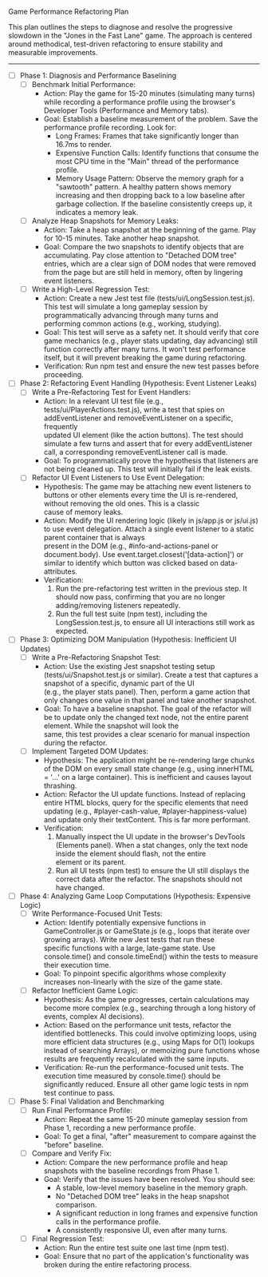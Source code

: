 Game Performance Refactoring Plan

  This plan outlines the steps to diagnose and resolve the progressive slowdown in the "Jones in the Fast Lane" game. The approach is centered around methodical, test-driven
  refactoring to ensure stability and measurable improvements.

  ---

   - [ ] Phase 1: Diagnosis and Performance Baselining
     - [ ] Benchmark Initial Performance:
       - Action: Play the game for 15-20 minutes (simulating many turns) while recording a performance profile using the browser's Developer Tools (Performance and Memory tabs).     
       - Goal: Establish a baseline measurement of the problem. Save the performance profile recording. Look for:
           - Long Frames: Frames that take significantly longer than 16.7ms to render.
           - Expensive Function Calls: Identify functions that consume the most CPU time in the "Main" thread of the performance profile.
           - Memory Usage Pattern: Observe the memory graph for a "sawtooth" pattern. A healthy pattern shows memory increasing and then dropping back to a low baseline after garbage
             collection. If the baseline consistently creeps up, it indicates a memory leak.
     - [ ] Analyze Heap Snapshots for Memory Leaks:
       - Action: Take a heap snapshot at the beginning of the game. Play for 10-15 minutes. Take another heap snapshot.
       - Goal: Compare the two snapshots to identify objects that are accumulating. Pay close attention to "Detached DOM tree" entries, which are a clear sign of DOM nodes that were 
         removed from the page but are still held in memory, often by lingering event listeners.
     - [ ] Write a High-Level Regression Test:
       - Action: Create a new Jest test file (tests/ui/LongSession.test.js). This test will simulate a long gameplay session by programmatically advancing through many turns and     
         performing common actions (e.g., working, studying).
       - Goal: This test will serve as a safety net. It should verify that core game mechanics (e.g., player stats updating, day advancing) still function correctly after many turns.
         It won't test performance itself, but it will prevent breaking the game during refactoring.
       - Verification: Run npm test and ensure the new test passes before proceeding.

   - [ ] Phase 2: Refactoring Event Handling (Hypothesis: Event Listener Leaks)
     - [ ] Write a Pre-Refactoring Test for Event Handlers:
       - Action: In a relevant UI test file (e.g., tests/ui/PlayerActions.test.js), write a test that spies on addEventListener and removeEventListener on a specific, frequently     
         updated UI element (like the action buttons). The test should simulate a few turns and assert that for every addEventListener call, a corresponding removeEventListener call 
         is made.
       - Goal: To programmatically prove the hypothesis that listeners are not being cleaned up. This test will initially fail if the leak exists.
     - [ ] Refactor UI Event Listeners to Use Event Delegation:
       - Hypothesis: The game may be attaching new event listeners to buttons or other elements every time the UI is re-rendered, without removing the old ones. This is a classic    
         cause of memory leaks.
       - Action: Modify the UI rendering logic (likely in js/app.js or js/ui.js) to use event delegation. Attach a single event listener to a static parent container that is always  
         present in the DOM (e.g., #info-and-actions-panel or document.body). Use event.target.closest('[data-action]') or similar to identify which button was clicked based on data-
         attributes.
       - Verification:
           1. Run the pre-refactoring test written in the previous step. It should now pass, confirming that you are no longer adding/removing listeners repeatedly.
           2. Run the full test suite (npm test), including the LongSession.test.js, to ensure all UI interactions still work as expected.

   - [ ] Phase 3: Optimizing DOM Manipulation (Hypothesis: Inefficient UI Updates)
     - [ ] Write a Pre-Refactoring Snapshot Test:
       - Action: Use the existing Jest snapshot testing setup (tests/ui/Snapshot.test.js or similar). Create a test that captures a snapshot of a specific, dynamic part of the UI   
         (e.g., the player stats panel). Then, perform a game action that only changes one value in that panel and take another snapshot.
       - Goal: To have a baseline snapshot. The goal of the refactor will be to update only the changed text node, not the entire parent element. While the snapshot will look the   
         same, this test provides a clear scenario for manual inspection during the refactor.
     - [ ] Implement Targeted DOM Updates:
       - Hypothesis: The application might be re-rendering large chunks of the DOM on every small state change (e.g., using innerHTML = '...' on a large container). This is
         inefficient and causes layout thrashing.
       - Action: Refactor the UI update functions. Instead of replacing entire HTML blocks, query for the specific elements that need updating (e.g., #player-cash-value,
         #player-happiness-value) and update only their textContent. This is far more performant.
       - Verification:
           1. Manually inspect the UI update in the browser's DevTools (Elements panel). When a stat changes, only the text node inside the element should flash, not the entire     
              element or its parent.
           2. Run all UI tests (npm test) to ensure the UI still displays the correct data after the refactor. The snapshots should not have changed.

   - [ ] Phase 4: Analyzing Game Loop Computations (Hypothesis: Expensive Logic)
     - [ ] Write Performance-Focused Unit Tests:
       - Action: Identify potentially expensive functions in GameController.js or GameState.js (e.g., loops that iterate over growing arrays). Write new Jest tests that run these    
         specific functions with a large, late-game state. Use console.time() and console.timeEnd() within the tests to measure their execution time.
       - Goal: To pinpoint specific algorithms whose complexity increases non-linearly with the size of the game state.
     - [ ] Refactor Inefficient Game Logic:
       - Hypothesis: As the game progresses, certain calculations may become more complex (e.g., searching through a long history of events, complex AI decisions).
       - Action: Based on the performance unit tests, refactor the identified bottlenecks. This could involve optimizing loops, using more efficient data structures (e.g., using Maps
         for O(1) lookups instead of searching Arrays), or memoizing pure functions whose results are frequently recalculated with the same inputs.
       - Verification: Re-run the performance-focused unit tests. The execution time measured by console.time() should be significantly reduced. Ensure all other game logic tests in 
         npm test continue to pass.

   - [ ] Phase 5: Final Validation and Benchmarking
     - [ ] Run Final Performance Profile:
       - Action: Repeat the same 15-20 minute gameplay session from Phase 1, recording a new performance profile.
       - Goal: To get a final, "after" measurement to compare against the "before" baseline.
     - [ ] Compare and Verify Fix:
       - Action: Compare the new performance profile and heap snapshots with the baseline recordings from Phase 1.
       - Goal: Verify that the issues have been resolved. You should see:
           - A stable, low-level memory baseline in the memory graph.
           - No "Detached DOM tree" leaks in the heap snapshot comparison.
           - A significant reduction in long frames and expensive function calls in the performance profile.
           - A consistently responsive UI, even after many turns.
     - [ ] Final Regression Test:
       - Action: Run the entire test suite one last time (npm test).
       - Goal: Ensure that no part of the application's functionality was broken during the entire refactoring process.